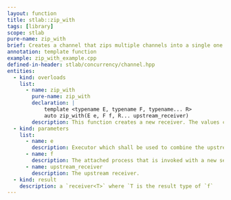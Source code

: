 ```yaml
---
layout: function
title: stlab::zip_with
tags: [library]
scope: stlab
pure-name: zip_with
brief: Creates a channel that zips multiple channels into a single one
annotation: template function
example: zip_with_example.cpp
defined-in-header: stlab/concurrency/channel.hpp
entities:
  - kind: overloads
    list:
      - name: zip_with
        pure-name: zip_with
        declaration: |
            template <typename E, typename F, typename... R>
            auto zip_with(E e, F f, R... upstream_receiver)
        description: This function creates a new receiver. The values coming from the upstream receiver collected and when from each upstream receiver a values is available, then it passes them to the process `f`.
  - kind: parameters
    list:
      - name: e
        description: Executor which shall be used to combine the upstream values.
      - name: f
        description: The attached process that is invoked with a new set of values.
      - name: upstream_receiver
        description: The upstream receiver.
  - kind: result
    description: a `receiver<T>` where `T is the result type of `f` 
---
```

